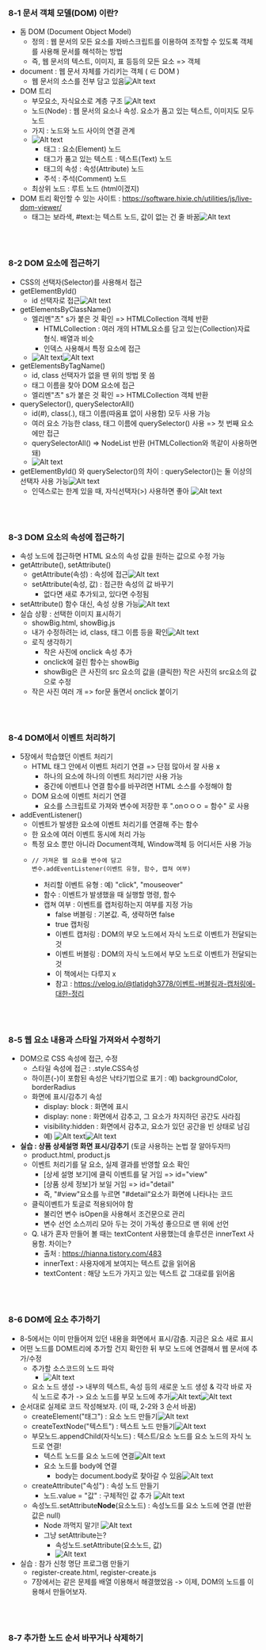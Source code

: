 <br/>

### 8-1 문서 객체 모델(DOM) 이란?
- 돔 DOM (Document Object Model)
  - 정의 : 웹 문서의 모든 요소를 자바스크립트를 이용하여 조작할 수 있도록 객체를 사용해 문서를 해석하는 방법
  - 즉, 웹 문서의 텍스트, 이미지, 표 등등의 모든 요소 => 객체
- document : 웹 문서 자체를 가리키는 객체 ( ∈ DOM )
  - 웹 문서의 소스를 전부 담고 있음![Alt text](image.png)
- DOM 트리
  - 부모요소, 자식요소로 계층 구조 ![Alt text](image-1.png)
  - 노드(Node) : 웹 문서의 요소나 속성. 요소가 품고 있는 텍스트, 이미지도 모두 노드 
  - 가지 : 노드와 노드 사이의 연결 관계
  - ![Alt text](image-2.png)
    - 태그 : 요소(Element) 노드
    - 태그가 품고 있는 텍스트 : 텍스트(Text) 노드
    - 태그의 속성 : 속성(Attribute) 노드
    - 주석 : 주석(Comment) 노드
  - 최상위 노드 : 루트 노드 (html이겠지)
- DOM 트리 확인할 수 있는 사이트 : https://software.hixie.ch/utilities/js/live-dom-viewer/
  - 태그는 보라색, #text:는 텍스트 노드, 값이 없는 건 줄 바꿈![Alt text](image-3.png)

<br/>
<br/>

### 8-2 DOM **요소**에 접근하기
- CSS의 선택자(Selector)를 사용해서 접근
- getElementById()
  - id 선택자로 접근![Alt text](image-4.png)
- getElementsByClassName()
  - 엘리멘"츠" s가 붙은 것 확인 => HTMLCollection 객체 반환
    - HTMLCollection : 여러 개의 HTML요소를 담고 있는(Collection)자료 형식. 배열과 비슷
    - 인덱스 사용해서 특정 요소에 접근
  - ![Alt text](image-5.png)![Alt text](image-6.png)
- getElementsByTagName()
  - id, class 선택자가 없을 땐 위의 방법 못 씀
  - 태그 이름을 찾아 DOM 요소에 접근
  - 엘리멘"츠" s가 붙은 것 확인 => HTMLCollection 객체 반환
- querySelector(), querySelectorAll()
  - id(#), class(.), 태그 이름(따옴표 없이 사용함) 모두 사용 가능
  - 여러 요소 가능한 class, 태그 이름에 querySelector() 사용 => 첫 번째 요소에만 접근
  - querySelectorAll() => NodeList 반환 (HTMLCollection와 똑같이 사용하면 돼)
  - ![Alt text](image-7.png)
- getElementById() 와 querySelector()의 차이 : querySelector()는 둘 이상의 선택자 사용 가능![Alt text](image-8.png)
  - 인덱스로는 한계 있을 때, 자식선택자(>) 사용하면 좋아 ![Alt text](image-9.png)
<br/>
<br/>

### 8-3 DOM 요소의 **속성**에 접근하기
- 속성 노드에 접근하면 HTML 요소의 속성 값을 원하는 값으로 수정 가능
- getAttribute(), setAttribute()
  - getAttribute(속성) : 속성에 접근![Alt text](image-10.png)
  - setAttribute(속성, 값) : 접근한 속성의 값 바꾸기
    - 없다면 새로 추가되고, 있다면 수정됨
- setAttribute() 함수 대신, 속성 상용 가능![Alt text](image-12.png)
- 실습 상황 : 선택한 이미지 표시하기
  - showBig.html, showBig.js
  - 내가 수정하려는 id, class, 태그 이름 등을 확인![Alt text](image-11.png)
  - 로직 생각하기
    - 작은 사진에 onclick 속성 추가
    - onclick에 걸린 함수는 showBig
    - showBig은 큰 사진의 src 요소의 값을 (클릭한) 작은 사진의 src요소의 값으로 수정
  - 작은 사진 여러 개 => for문 돌면서 onclick 붙이기

<br/>
<br/>

### 8-4 DOM에서 이벤트 처리하기
- 5장에서 학습했던 이벤트 처리기
  - HTML 태그 안에서 이벤트 처리기 연결 => 단점 많아서 잘 사용 x
    - 하나의 요소에 하나의 이벤트 처리기만 사용 가능
    - 중간에 이벤트나 연결 함수를 바꾸려면 HTML 소스를 수정해야 함
  - DOM 요소에 이벤트 처리기 연결
    - 요소를 스크립트로 가져와 변수에 저장한 후 ".onㅇㅇㅇ = 함수" 로 사용
- addEventListener()
  - 이벤트가 발생한 요소에 이벤트 처리기를 연결해 주는 함수
  - 한 요소에 여러 이벤트 동시에 처리 가능
  - 특정 요소 뿐만 아니라 Document객체, Window객체 등 어디서든 사용 가능
  - ```
    // 가져온 웹 요소를 변수에 담고
    변수.addEventListener(이벤트 유형, 함수, 캡쳐 여부)
    ```
    - 처리할 이벤트 유형 : 예) "click", "mouseover"
    - 함수 : 이벤트가 발생했을 때 실행할 명령, 함수
    - 캡쳐 여부 : 이벤트를 캡처링하는지 여부를 지정 가능
      - false 버블링 : 기본값. 즉, 생략하면 false
      - true 캡처링
      - 이벤트 캡처링 : DOM의 부모 노드에서 자식 노드로 이벤트가 전달되는 것
      - 이벤트 버블링 : DOM의 자식 노드에서 부모 노드로 이벤트가 전달되는 것
      - 이 책에서는 다루지 x
      - 참고 : https://velog.io/@tlatjdgh3778/이벤트-버블링과-캡처링에-대한-정리

<br/>
<br/>

### 8-5 웹 요소 내용과 스타일 가져와서 수정하기
- DOM으로 CSS 속성에 접근, 수정
  - 스타일 속성에 접근 : .style.CSS속성
  - 하이픈(-)이 포함된 속성은 낙타기법으로 표기 : 예) backgroundColor, borderRadius
  - 화면에 표시/감추기 속성
    - display: block : 화면에 표시
    - display: none : 화면에서 감추고, 그 요소가 차지하던 공간도 사라짐
    - visibility:hidden : 화면에서 감추고, 요소가 있던 공간을 빈 상태로 남김
    - 예) ![Alt text](image-13.png)![Alt text](image-14.png)
- **실습 : 상품 상세설명 화면 표시/감추기** (토글 사용하는 논법 잘 알아두자!!)
  - product.html, product.js
  - 이벤트 처리기를 달 요소, 실제 결과를 반영할 요소 확인
    - [상세 설명 보기]에 클릭 이벤트를 달 거임 => id="view"
    - [상품 상세 정보]가 보일 거임 => id="detail"
    - 즉, "#view"요소를 누르면 "#detail"요소가 화면에 나타나는 코드
  - 클릭이벤트가 토글로 적용되어야 함
    - 불리언 변수 isOpen을 사용해서 조건문으로 관리
    - 변수 선언 소스끼리 모아 두는 것이 가독성 좋으므로 맨 위에 선언
  - Q. 내가 혼자 만들어 볼 때는 textContent 사용했는데 솔루션은 innerText 사용함. 차이는?
    - 출처 : https://hianna.tistory.com/483
    - innerText : 사용자에게 보여지는 텍스트 값을 읽어옴
    - textContent : 해당 노드가 가지고 있는 텍스트 값 그대로를 읽어옴
 
<br/>
<br/>

### 8-6 DOM에 요소 추가하기
- 8-5에서는 이미 만들어져 있던 내용을 화면에서 표시/감춤. 지금은 요소 새로 표시
- 어떤 노드를 DOM트리에 추가할 건지 확인한 뒤 부모 노드에 연결해서 웹 문서에 추가/수정
  - 추가할 소스코드의 노드 파악
    - ![Alt text](image-16.png)
  - 요소 노드 생성 -> 내부의 텍스트, 속성 등의 새로운 노드 생성 & 각각 바로 자식 노드로 추가 -> 요소 노드를 부모 노드에 추가![Alt text](image-15.png)![Alt text](image-20.png)
- 순서대로 실제로 코드 작성해보자. (이 때, 2-2와 3 순서 바꿈)
  - createElement("태그") : 요소 노드 만들기![Alt text](image-21.png)
  - createTextNode("텍스트") : 텍스트 노드 만들기![Alt text](image-22.png)
  - 부모노드.appendChild(자식노드) : 텍스트/요소 노드를 요소 노드의 자식 노드로 연결!
    - 텍스트 노드를 요소 노드에 연결![Alt text](image-23.png)
    - 요소 노드를 body에 연결
      - body는 document.body로 찾아갈 수 있음![Alt text](image-17.png)
  - createAttribute("속성") : 속성 노드 만들기
    - 노드.value = "값" : 구체적인 값 추가 ![Alt text](image-24.png)
  - 속성노드.setAttribute**Node**(요소노드) : 속성노드를 요소 노드에 연결 (반환값은 null)
    - Node 까먹지 말기! ![Alt text](image-25.png)
    - 그냥 setAttribute는?
      - 속성노드.setAttribute(요소노드, 값)
      - ![Alt text](image-19.png)
- 실습 : 참가 신청 명단 프로그램 만들기
  - register-create.html, register-create.js
  - 7장에서는 같은 문제를 배열 이용해서 해결했었음 -> 이제, DOM의 노드를 이용해서 만들어보자.
 



 
<br/>
<br/>


### 8-7 추가한 노드 순서 바꾸거나 삭제하기

<br/>
<br/>
